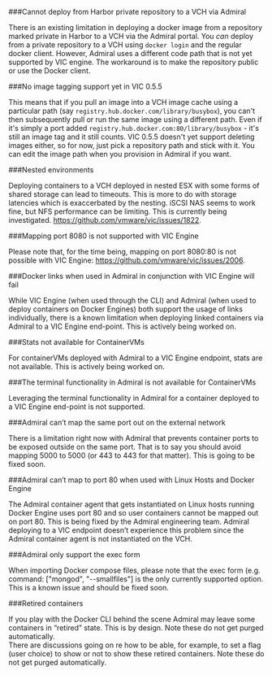 ###Cannot deploy from Harbor private repository to a VCH via Admiral

There is an existing limitation in deploying a docker image from a repository marked private in Harbor to a VCH via the Admiral portal. You _can_ deploy from a private repository to a VCH using `docker login` and the regular docker client. However, Admiral uses a different code path that is not yet supported by VIC engine. The workaround is to make the repository public or use the Docker client.

###No image tagging support yet in VIC 0.5.5

This means that if you pull an image into a VCH image cache using a particular path (say `registry.hub.docker.com/library/busybox`), you can't then subsequently pull or run the same image using a different path. Even if it's simply a port added `registry.hub.docker.com:80/library/busybox` - it's still an image tag and it still counts. VIC 0.5.5 doesn't yet support deleting images either, so for now, just pick a repository path and stick with it. You can edit the image path when you provision in Admiral if you want.

###Nested environments

Deploying containers to a VCH deployed in nested ESX with some forms of shared storage can lead to timeouts. This is more to do with storage latencies which is exaccerbated by the nesting. iSCSI NAS seems to work fine, but NFS performance can be limiting. This is currently being investigated. https://github.com/vmware/vic/issues/1822.

###Mapping port 8080 is not supported with VIC Engine 

Please note that, for the time being, mapping on port 8080:80 is not possible with VIC Engine: https://github.com/vmware/vic/issues/2006.

###Docker links when used in Admiral in conjunction with VIC Engine will fail

While VIC Engine (when used through the CLI) and Admiral (when used to deploy containers on Docker Engines) both support the usage of links individually, there is a known limitation when deploying linked containers via Admiral to a VIC Engine end-point. This is actively being worked on. 

###Stats not available for ContainerVMs 

For containerVMs deployed with Admiral to a VIC Engine endpoint, stats are not available. This is actively being worked on.   

###The terminal functionality in Admiral is not available for ContainerVMs 

Leveraging the terminal functionality in Admiral for a container deployed to a VIC Engine end-point is not supported.    

###Admiral can’t map the same port out on the external network

There is a limitation right now with Admiral that prevents container ports to be exposed outside on the same port. That is to say you should avoid mapping 5000 to 5000 (or 443 to 443 for that matter). This is going to be fixed soon. 

###Admiral can’t map to port 80 when used with Linux Hosts and Docker Engine

The Admiral container agent that gets instantiated on Linux hosts running Docker Engine uses port 80 and so user containers cannot be mapped out on port 80. This is being fixed by the Admiral engineering team. Admiral deploying to a VIC endpoint doesn’t experience this problem since the Admiral container agent is not instantiated on the VCH.  

###Admiral only support the exec form 

When importing Docker compose files, please note that the exec form (e.g. command: ["mongod", "--smallfiles"] is the only currently supported option. This is a known issue and should be fixed soon.

###Retired containers 

If you play with the Docker CLI behind the scene Admiral may leave some containers in “retired” state. This is by design. Note these do not get purged automatically.   
There are discussions going on re how to be able, for example, to set a flag (user choice) to show or not to show these retired containers. Note these do not get purged automatically.   
